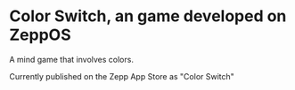 # Color Switch, an game developed on ZeppOS
A mind game that involves colors.

Currently published on the Zepp App Store as "Color Switch"
